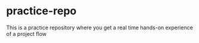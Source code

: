 # practice-repo
This is a practice repository where you get a real time hands-on experience of a project flow
